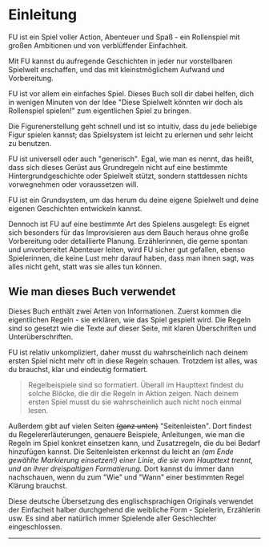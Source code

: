 # Einleitung

FU ist ein Spiel voller Action, Abenteuer und Spaß - ein Rollenspiel mit großen Ambitionen und von verblüffender Einfachheit.

Mit FU kannst du aufregende Geschichten in jeder nur vorstellbaren Spielwelt erschaffen, und das mit kleinstmöglichem Aufwand und Vorbereitung.

FU ist vor allem ein einfaches Spiel. Dieses Buch soll dir dabei helfen, dich in wenigen Minuten von der Idee "Diese Spielwelt könnten wir doch als Rollenspiel spielen!" zum eigentlichen Spiel zu bringen.

Die Figurenerstellung geht schnell und ist so intuitiv, dass du jede beliebige Figur spielen kannst;   das Spielsystem ist leicht zu erlernen und sehr leicht zu benutzen.

FU ist universell oder auch "generisch". Egal, wie man es nennt, das heißt, dass sich dieses Gerüst aus Grundregeln nicht auf eine bestimmte Hintergrundgeschichte oder Spielwelt stützt, sondern stattdessen nichts vorwegnehmen oder voraussetzen will.

FU ist ein Grundsystem, um das herum du deine eigene Spielwelt und deine eigenen Geschichten entwickeln kannst.

Dennoch ist FU auf eine bestimmte Art des Spielens ausgelegt: Es eignet sich besonders für das Improvisieren aus dem Bauch heraus ohne große Vorbereitung oder detaillierte Planung. Erzählerinnen, die gerne spontan und unvorbereitet Abenteuer leiten, wird FU sicher gut gefallen, ebenso Spielerinnen, die keine Lust mehr darauf haben, dass man ihnen sagt, was alles nicht geht, statt was sie alles tun können.


## Wie man dieses Buch verwendet
Dieses Buch enthält zwei Arten von Informationen. Zuerst kommen die eigentlichen Regeln - sie erklären, wie das Spiel gespielt wird. Die Regeln sind so gesetzt wie die Texte auf dieser Seite, mit klaren Überschriften und Unterüberschriften.

FU ist relativ unkompliziert, daher musst du wahrscheinlich nach deinem ersten Spiel nicht mehr oft in diese Regeln schauen. Trotzdem ist alles, was du brauchst, klar und eindeutig formatiert.

> Regelbeispiele sind so formatiert. Überall im Haupttext findest du solche Blöcke, die dir die Regeln in Aktion zeigen. Nach deinem ersten Spiel musst du sie wahrscheinlich auch nicht noch einmal lesen.

Außerdem gibt auf vielen Seiten ~~(ganz unten)~~ "Seitenleisten". Dort findest du Regelererläuterungen, genauere Beispiele, Anleitungen, wie man die Regeln im Spiel konkret einsetzen kann, und Zusatzregeln, die du bei Bedarf hinzufügen kannst. Die Seitenleisten erkennst du leicht an *(am Ende gewählte Markierung einsetzen!) einer Linie, die sie vom Haupttext trennt, und an ihrer dreispaltigen Formatierung.* Dort kannst du immer dann nachschauen, wenn du zum "Wie" und "Wann" einer bestimmten Regel Klärung brauchst.

Diese deutsche Übersetzung des englischsprachigen Originals verwendet der Einfacheit halber durchgehend die weibliche Form - Spielerin, Erzählerin usw. Es sind aber natürlich immer Spielende aller Geschlechter eingeschlossen.

----
